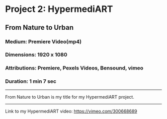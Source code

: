 # Project 2: HypermediART

## From Nature to Urban

### Medium: Premiere Video(mp4)

### Dimensions: 1920 x 1080

### Attributions: Premiere, Pexels Videos, Bensound, vimeo

### Duration: 1 min 7 sec

---

From Nature to Urban is my title for my HypermediART project.  

---

Link to my HypermediART video: https://vimeo.com/300668689

